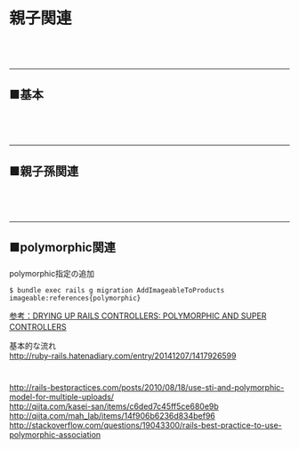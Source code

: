 # 親子関連

　  
　  
- - - 
## ■基本
###
　  
　  
- - - 
## ■親子孫関連
###
　  
　  
- - - 
## ■polymorphic関連
###

polymorphic指定の追加
```
$ bundle exec rails g migration AddImageableToProducts imageable:references{polymorphic}
```
[参考：DRYING UP RAILS CONTROLLERS: POLYMORPHIC AND SUPER CONTROLLERS](http://pathfindersoftware.com/2008/07/drying-up-rails-controllers-polymorphic-and-super-controllers/)
　  

基本的な流れ  
http://ruby-rails.hatenadiary.com/entry/20141207/1417926599  
　  
　  
http://rails-bestpractices.com/posts/2010/08/18/use-sti-and-polymorphic-model-for-multiple-uploads/  
http://qiita.com/kasei-san/items/c6ded7c45ff5ce680e9b  
http://qiita.com/mah_lab/items/14f906b6236d834bef96  
http://stackoverflow.com/questions/19043300/rails-best-practice-to-use-polymorphic-association  

